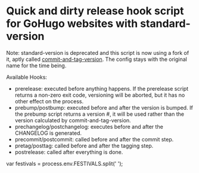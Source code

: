 # Quick and dirty release hook script for GoHugo websites with standard-version

Note: standard-version is deprecated and this script is now using a fork of it, aptly called [commit-and-tag-version](https://github.com/absolute-version/commit-and-tag-version). The config stays with the original name for the time being.

Available Hooks:

* prerelease: executed before anything happens. If the prerelease script returns a non-zero exit code, versioning will be aborted, but it has no other effect on the process.
* prebump/postbump: executed before and after the version is bumped. If the prebump script returns a version #, it will be used rather than the version calculated by commit-and-tag-version.
* prechangelog/postchangelog: executes before and after the CHANGELOG is generated.
* precommit/postcommit: called before and after the commit step.
* pretag/posttag: called before and after the tagging step.
* postrelease: called after everything is done.

var festivals = process.env.FESTIVALS.split(' ');

